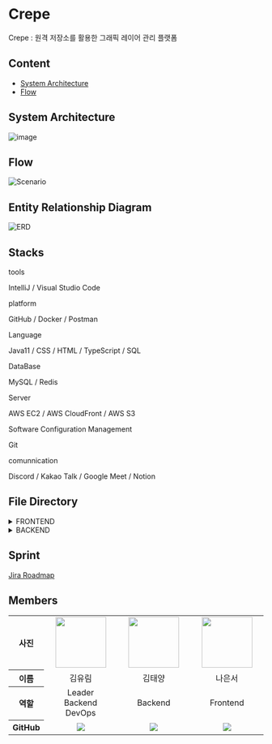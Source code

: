 # Crepe
Crepe : 원격 저장소를 활용한 그래픽 레이어 관리 플랫폼


## Content

- [System Architecture](#system-architecture)
- [Flow](#flow)

## System Architecture
![image](https://user-images.githubusercontent.com/86936466/228773897-a1444678-e58d-4df9-9e94-ef930778a048.png)


## Flow
![Scenario](https://github.com/Tuk-AOK/backend-v2/assets/104223829/9c405b7c-6fdb-4068-abc4-53e792df6685)


## Entity Relationship Diagram
![ERD](https://github.com/Tuk-AOK/backend-v2/assets/104223829/f5e2d7bd-6a24-4e99-9ae6-2c90ad8a7df2)


## Stacks
tools

IntelliJ / Visual Studio Code

platform

GitHub / Docker / Postman

Language

Java11 / CSS / HTML / TypeScript / SQL

DataBase

MySQL / Redis

Server

AWS EC2 / AWS CloudFront / AWS S3

Software Configuration Management

Git

comunnication

Discord / Kakao Talk / Google Meet / Notion

## File Directory

<details>
<summary>FRONTEND</summary>

</details>
<details>
<summary>BACKEND</summary>

</details>


## Sprint
[Jira Roadmap](https://sdylockon.atlassian.net/jira/software/projects/CREP/boards/2/roadmap)


## Members
<table width="950">
    <thead>
    </thead>
    <tbody>
    <tr>
        <th>사진</th>
         <td width="100" align="center">
            <a href="https://github.com/Ellie010707">
                <img src="https://github.com/Tuk-AOK/Crepe/assets/41159837/38b43acf-ab06-47d1-92c6-a05d99b42c05" width="100" height="100">
            </a>
        </td>
        <td width="100" align="center">
            <a href="https://github.com/taeyang0206">
                <img src="https://github.com/Tuk-AOK/Crepe/assets/41159837/2c4b893e-a921-47e8-882f-f402ae0cca6f" width="100" height="100">
            </a>
        </td>
        <td width="100" align="center">
            <a href="https://github.com/sdylockon">
                <img src="https://github.com/Tuk-AOK/Crepe/assets/41159837/f3be0d2d-5802-41e1-8dcb-503185e001cc" width="100" height="100">
            </a>
        </td>
    </tr>
    <tr>
        <th>이름</th>
        <td width="100" align="center">김유림</td>
        <td width="100" align="center">김태양</td>
        <td width="100" align="center">나은서</td>
    </tr>
    <tr>
        <th>역할</th>
        <td width="150" align="center">
            Leader<br>
            Backend<br>
            DevOps<br>
        </td>
        <td width="150" align="center">
            Backend<br>
        </td>
        <td width="150" align="center">
            Frontend<br>
        </td>
    </tr>
    <tr>
        <th>GitHub</th>
        <td width="100" align="center">
            <a href="https://github.com/Ellie010707">
                <img src="http://img.shields.io/badge/Ellie010707-green?style=social&logo=github"/>
            </a>
        </td>
        <td width="100" align="center">
            <a href="https://github.com/taeyang0206">
                <img src="http://img.shields.io/badge/taeyang0206-green?style=social&logo=github"/>
            </a>
        </td>
        <td width="100" align="center">
            <a href="https://github.com/sdylockon">
                <img src="http://img.shields.io/badge/sdylockon-green?style=social&logo=github"/>
            </a>
        </td>
    </tr>
    </tbody>
</table>
